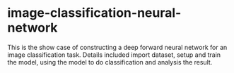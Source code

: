 # image-classification-neural-network
This is the show case of constructing a deep forward neural network for an image classification task. Details included import dataset, setup and train the model, using the model to do classification and analysis the result. 

